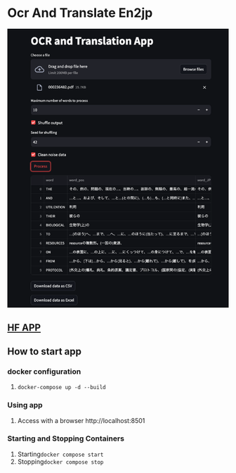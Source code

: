 # Ocr And Translate En2jp
![app_sample](https://github.com/iamtatsuki05/ocr_and_translate_en2jp/blob/main/images/app_sample.png)

## [HF APP](https://huggingface.co/spaces/iamtatsuki05/ocr_and_translate_en2jp)

## How to start app
### docker configuration
1. `docker-compose up -d --build`
### Using app
1. Access with a browser http://localhost:8501
### Starting and Stopping Containers
1. Starting`docker compose start`
2. Stopping`docker compose stop`
